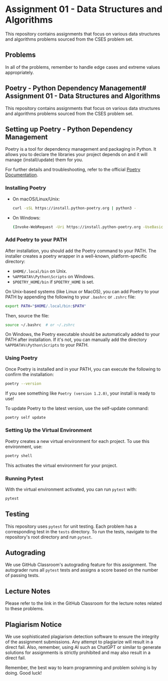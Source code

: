 # Assignment 01 - Data Structures and Algorithms

This repository contains assignments that focus on various data structures and algorithms problems sourced from the CSES problem set.

## Problems

In all of the problems, remember to handle edge cases and extreme values appropriately.

## Poetry - Python Dependency Management# Assignment 01 - Data Structures and Algorithms

This repository contains assignments that focus on various data structures and algorithms problems sourced from the CSES problem set.

## Setting up Poetry - Python Dependency Management

Poetry is a tool for dependency management and packaging in Python. It allows you to declare the libraries your project depends on and it will manage (install/update) them for you.

For further details and troubleshooting, refer to the official [Poetry Documentation](https://python-poetry.org/docs/).

### Installing Poetry

- On macOS/Linux/Unix:

    ```bash
    curl -sSL https://install.python-poetry.org | python3 -
    ```

- On Windows:

    ```bash
    (Invoke-WebRequest -Uri https://install.python-poetry.org -UseBasicParsing).Content | py -
    ```

### Add Poetry to your PATH

After installation, you should add the Poetry command to your PATH. The installer creates a poetry wrapper in a well-known, platform-specific directory:

- `$HOME/.local/bin` on Unix.
- `%APPDATA%\Python\Scripts` on Windows.
- `$POETRY_HOME/bin` if `$POETRY_HOME` is set.

On Unix-based systems (like Linux or MacOS), you can add Poetry to your PATH by appending the following to your `.bashrc` or `.zshrc` file:

```bash
export PATH="$HOME/.local/bin:$PATH"
```

Then, source the file:

```bash
source ~/.bashrc  # or ~/.zshrc
```

On Windows, the Poetry executable should be automatically added to your PATH after installation. If it's not, you can manually add the directory `%APPDATA%\Python\Scripts` to your PATH.

### Using Poetry

Once Poetry is installed and in your PATH, you can execute the following to confirm the installation:

```bash
poetry --version
```

If you see something like `Poetry (version 1.2.0)`, your install is ready to use!

To update Poetry to the latest version, use the self-update command:

```bash
poetry self update
```

### Setting Up the Virtual Environment

Poetry creates a new virtual environment for each project. To use this environment, use:

```bash
poetry shell
```

This activates the virtual environment for your project.

### Running Pytest

With the virtual environment activated, you can run `pytest` with:

```bash
pytest
```

## Testing

This repository uses `pytest` for unit testing. Each problem has a corresponding test in the `tests` directory. To run the tests, navigate to the repository's root directory and run `pytest`.

## Autograding

We use GitHub Classroom's autograding feature for this assignment. The autograder runs all `pytest` tests and assigns a score based on the number of passing tests.

## Lecture Notes

Please refer to the link in the GitHub Classroom for the lecture notes related to these problems.

## Plagiarism Notice

We use sophisticated plagiarism detection software to ensure the integrity of the assignment submissions. Any attempt to plagiarize will result in a direct fail. Also, remember, using AI such as ChatGPT or similar to generate solutions for assignments is strictly prohibited and may also result in a direct fail.

Remember, the best way to learn programming and problem solving is by doing. Good luck!
